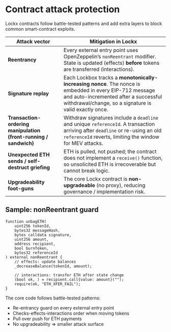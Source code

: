 # Contract attack protection

Lockx contracts follow battle-tested patterns and add extra layers to block common smart-contract exploits.

| Attack vector | Mitigation in Lockx |
|--------------|---------------------|
| **Reentrancy** | Every external entry point uses OpenZeppelin’s `nonReentrant` modifier.  State is updated (effects) **before** tokens are transferred (interactions). |
| **Signature replay** | Each Lockbox tracks a **monotonically-increasing nonce**.  The nonce is embedded in every EIP-712 message and auto-incremented after a successful withdrawal/change, so a signature is valid exactly once. |
| **Transaction-ordering manipulation (front-running / sandwich)** | Withdraw signatures include a `deadline` and unique `referenceId`.  A transaction arriving after `deadline` or re-using an old `referenceId` reverts, limiting the window for MEV attacks. |
| **Unexpected ETH sends / self-destruct griefing** | ETH is pulled, not pushed; the contract does not implement a `receive()` function, so unsolicited ETH is irrecoverable but cannot break logic. |
| **Upgradeability foot-guns** | The core Lockx contract is **non-upgradeable** (no proxy), reducing governance / implementation risk. |

## Sample: nonReentrant guard

```solidity
function unbagETH(
    uint256 tokenId,
    bytes32 messageHash,
    bytes calldata signature,
    uint256 amount,
    address recipient,
    bool burnToken,
    bytes32 referenceId
) external nonReentrant {
    // effects: update balances
    _decreaseBalance(tokenId, amount);

    // interactions: transfer ETH after state change
    (bool ok, ) = recipient.call{value: amount}("");
    require(ok, "ETH_XFER_FAIL");
}
```


The core code follows battle-tested patterns:

* Re-entrancy guard on every external entry point
* Checks-effects-interactions order when moving tokens
* Pull over push for ETH payments
* No upgradeability ⇒ smaller attack surface
